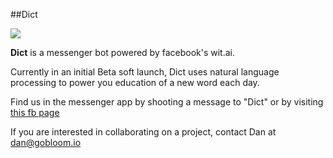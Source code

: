 ##Dict

![](/assets/Dict.png)

**Dict** is a messenger bot powered by facebook's wit.ai.

Currently in an initial Beta soft launch, Dict uses natural language processing to power you education of a new word each day.

Find us in the messenger app by shooting a message to "Dict" or by visiting [this fb page](https://www.facebook.com/Dict-1828841874055860/)

If you are interested in collaborating on a project, contact Dan at dan@gobloom.io
